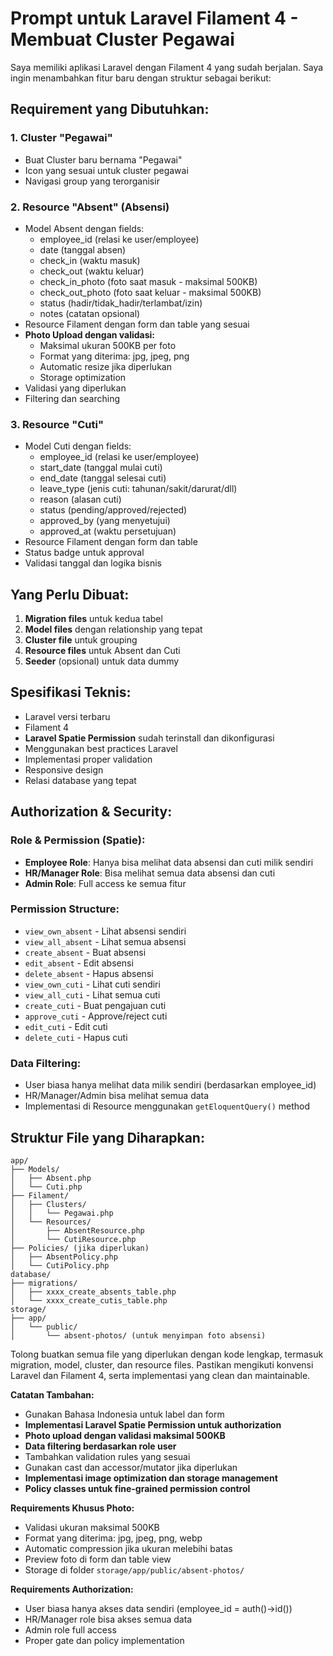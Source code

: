 # Prompt untuk Laravel Filament 4 - Membuat Cluster Pegawai

Saya memiliki aplikasi Laravel dengan Filament 4 yang sudah berjalan. Saya ingin menambahkan fitur baru dengan struktur sebagai berikut:

## Requirement yang Dibutuhkan:

### 1. Cluster "Pegawai"
- Buat Cluster baru bernama "Pegawai" 
- Icon yang sesuai untuk cluster pegawai
- Navigasi group yang terorganisir

### 2. Resource "Absent" (Absensi)
- Model Absent dengan fields:
  - employee_id (relasi ke user/employee)
  - date (tanggal absen)
  - check_in (waktu masuk)
  - check_out (waktu keluar) 
  - check_in_photo (foto saat masuk - maksimal 500KB)
  - check_out_photo (foto saat keluar - maksimal 500KB)
  - status (hadir/tidak_hadir/terlambat/izin)
  - notes (catatan opsional)
- Resource Filament dengan form dan table yang sesuai
- **Photo Upload dengan validasi:**
  - Maksimal ukuran 500KB per foto
  - Format yang diterima: jpg, jpeg, png
  - Automatic resize jika diperlukan
  - Storage optimization
- Validasi yang diperlukan
- Filtering dan searching

### 3. Resource "Cuti" 
- Model Cuti dengan fields:
  - employee_id (relasi ke user/employee)
  - start_date (tanggal mulai cuti)
  - end_date (tanggal selesai cuti)
  - leave_type (jenis cuti: tahunan/sakit/darurat/dll)
  - reason (alasan cuti)
  - status (pending/approved/rejected)
  - approved_by (yang menyetujui)
  - approved_at (waktu persetujuan)
- Resource Filament dengan form dan table
- Status badge untuk approval
- Validasi tanggal dan logika bisnis

## Yang Perlu Dibuat:

1. **Migration files** untuk kedua tabel
2. **Model files** dengan relationship yang tepat
3. **Cluster file** untuk grouping
4. **Resource files** untuk Absent dan Cuti
5. **Seeder** (opsional) untuk data dummy

## Spesifikasi Teknis:

- Laravel versi terbaru
- Filament 4
- **Laravel Spatie Permission** sudah terinstall dan dikonfigurasi
- Menggunakan best practices Laravel
- Implementasi proper validation
- Responsive design
- Relasi database yang tepat

## Authorization & Security:

### Role & Permission (Spatie):
- **Employee Role**: Hanya bisa melihat data absensi dan cuti milik sendiri
- **HR/Manager Role**: Bisa melihat semua data absensi dan cuti
- **Admin Role**: Full access ke semua fitur

### Permission Structure:
- `view_own_absent` - Lihat absensi sendiri
- `view_all_absent` - Lihat semua absensi
- `create_absent` - Buat absensi
- `edit_absent` - Edit absensi
- `delete_absent` - Hapus absensi
- `view_own_cuti` - Lihat cuti sendiri
- `view_all_cuti` - Lihat semua cuti
- `create_cuti` - Buat pengajuan cuti
- `approve_cuti` - Approve/reject cuti
- `edit_cuti` - Edit cuti
- `delete_cuti` - Hapus cuti

### Data Filtering:
- User biasa hanya melihat data milik sendiri (berdasarkan employee_id)
- HR/Manager/Admin bisa melihat semua data
- Implementasi di Resource menggunakan `getEloquentQuery()` method

## Struktur File yang Diharapkan:

```
app/
├── Models/
│   ├── Absent.php
│   └── Cuti.php
├── Filament/
│   ├── Clusters/
│   │   └── Pegawai.php
│   └── Resources/
│       ├── AbsentResource.php
│       └── CutiResource.php
├── Policies/ (jika diperlukan)
│   ├── AbsentPolicy.php
│   └── CutiPolicy.php
database/
├── migrations/
│   ├── xxxx_create_absents_table.php
│   └── xxxx_create_cutis_table.php
storage/
├── app/
│   └── public/
│       └── absent-photos/ (untuk menyimpan foto absensi)
```

Tolong buatkan semua file yang diperlukan dengan kode lengkap, termasuk migration, model, cluster, dan resource files. Pastikan mengikuti konvensi Laravel dan Filament 4, serta implementasi yang clean dan maintainable.

**Catatan Tambahan:**
- Gunakan Bahasa Indonesia untuk label dan form
- **Implementasi Laravel Spatie Permission untuk authorization**
- **Photo upload dengan validasi maksimal 500KB**
- **Data filtering berdasarkan role user**
- Tambahkan validation rules yang sesuai
- Gunakan cast dan accessor/mutator jika diperlukan
- **Implementasi image optimization dan storage management**
- **Policy classes untuk fine-grained permission control**

**Requirements Khusus Photo:**
- Validasi ukuran maksimal 500KB
- Format yang diterima: jpg, jpeg, png, webp
- Automatic compression jika ukuran melebihi batas
- Preview foto di form dan table view
- Storage di folder `storage/app/public/absent-photos/`

**Requirements Authorization:**
- User biasa hanya akses data sendiri (employee_id = auth()->id())
- HR/Manager role bisa akses semua data
- Admin role full access
- Proper gate dan policy implementation